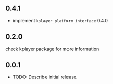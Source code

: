 ## 0.4.1
 * implement ``kplayer_platform_interface`` 0.4.0 

## 0.2.0

check kplayer package for more information
## 0.0.1

* TODO: Describe initial release.
